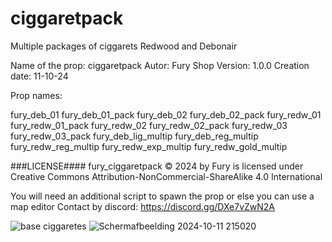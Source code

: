 # ciggaretpack
Multiple  packages of ciggarets Redwood and Debonair

Name of the prop: ciggaretpack
Autor: Fury Shop
Version: 1.0.0
Creation date: 11-10-24

Prop names:

fury_deb_01
fury_deb_01_pack
fury_deb_02
fury_deb_02_pack
fury_redw_01
fury_redw_01_pack
fury_redw_02
fury_redw_02_pack
fury_redw_03
fury_redw_03_pack
fury_deb_lig_multip
fury_deb_reg_multip
fury_redw_reg_multip
fury_redw_exp_multip
fury_redw_gold_multip

###LICENSE####
fury_ciggaretpack © 2024 by Fury is licensed under Creative Commons Attribution-NonCommercial-ShareAlike 4.0 International 

You will need an additional script to spawn the prop or else you can use a map editor 
Contact by discord: https://discord.gg/DXe7vZwN2A

![base ciggaretes](https://github.com/user-attachments/assets/d675b603-73d9-41d7-9704-9d011dfe3548)
![Schermafbeelding 2024-10-11 215020](https://github.com/user-attachments/assets/3cdbd410-16a9-4169-8b1c-2c11ce585b98)
